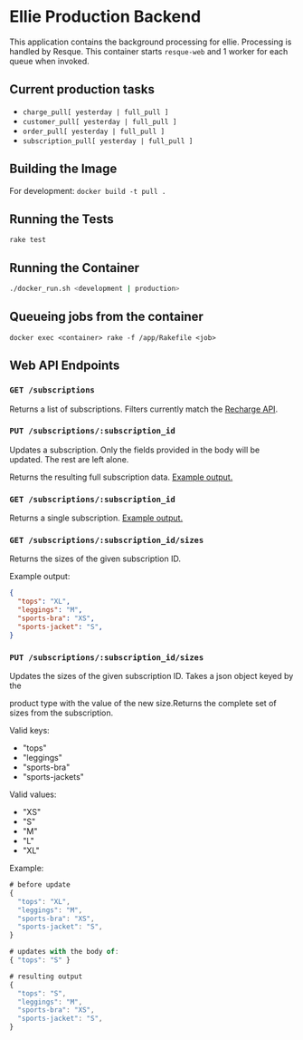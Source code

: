 # Ellie Production Backend

This application contains the background processing for ellie. Processing is
handled by Resque. This container starts `resque-web` and 1 worker for each
queue when invoked.

## Current production tasks

* `charge_pull[ yesterday | full_pull ]`
* `customer_pull[ yesterday | full_pull ]`
* `order_pull[ yesterday | full_pull ]`
* `subscription_pull[ yesterday | full_pull ]`

## Building the Image
For development:
`docker build -t pull .`

## Running the Tests
`rake test`

## Running the Container
```bash
./docker_run.sh <development | production>
```

## Queueing jobs from the container

`docker exec <container> rake -f /app/Rakefile <job>`

## Web API Endpoints

### `GET /subscriptions`

Returns a list of subscriptions. Filters currently match the
[Recharge API](https://developer.rechargepayments.com/#list-subscriptions).

### `PUT /subscriptions/:subscription_id`

Updates a subscription. Only the fields provided in the body will be updated.
The rest are left alone.

Returns the resulting full subscription data. [Example
output.](docs/subscription_example.json)

### `GET /subscriptions/:subscription_id`

Returns a single subscription.
[Example output.](docs/subscription_example.json)


### `GET /subscriptions/:subscription_id/sizes`

Returns the sizes of the given subscription ID.

Example output:
```json
{
  "tops": "XL",
  "leggings": "M",
  "sports-bra": "XS",
  "sports-jacket": "S",
}
```

### `PUT /subscriptions/:subscription_id/sizes`

Updates the sizes of the given subscription ID. Takes a json object keyed by the

product type with the value of the new size.Returns the complete set of
sizes from the subscription.

Valid keys:
* "tops"
* "leggings"
* "sports-bra"
* "sports-jackets"

Valid values:
* "XS"
* "S"
* "M"
* "L"
* "XL"

Example:

```javascript
# before update
{
  "tops": "XL",
  "leggings": "M",
  "sports-bra": "XS",
  "sports-jacket": "S",
}

# updates with the body of:
{ "tops": "S" }

# resulting output
{
  "tops": "S",
  "leggings": "M",
  "sports-bra": "XS",
  "sports-jacket": "S",
}
```
